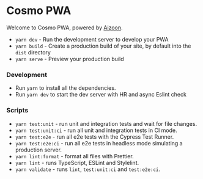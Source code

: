# Cosmo PWA

Welcome to Cosmo PWA, powered by [Aizoon](https://www.aizoongroup.com/home.aspx#intro).

- `yarn dev` - Run the development server to develop your PWA
- `yarn build` - Create a production build of your site, by default into the `dist` directory
- `yarn serve` - Preview your production build

### Development

- Run `yarn` to install all the dependencies.
- Run `yarn dev` to start the dev server with HR and async Eslint check

### Scripts

- `yarn test:unit` - run unit and integration tests and wait for file changes.
- `yarn test:unit:ci` - run all unit and integration tests in CI mode.
- `yarn test:e2e` - run all e2e tests with the Cypress Test Runner.
- `yarn test:e2e:ci` - run all e2e tests in headless mode simulating a production server.
- `yarn lint:format` - format all files with Prettier.
- `yarn lint` - runs TypeScript, ESLint and Stylelint.
- `yarn validate` - runs `lint`, `test:unit:ci` and `test:e2e:ci`.
